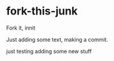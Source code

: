 # fork-this-junk
Fork it, innit

Just adding some text, making a commit.

just testing adding some new stuff
